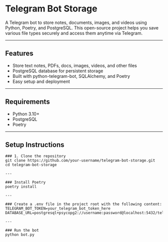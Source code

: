 # Telegram Bot Storage

A Telegram bot to store notes, documents, images, and videos using Python, Poetry, and PostgreSQL. This open-source project helps you save various file types securely and access them anytime via Telegram.

---

## Features

- Store text notes, PDFs, docs, images, videos, and other files
- PostgreSQL database for persistent storage
- Built with python-telegram-bot, SQLAlchemy, and Poetry
- Easy setup and deployment

---

## Requirements

- Python 3.10+
- PostgreSQL
- Poetry

---

## Setup Instructions
```
### 1. Clone the repository
git clone https://github.com/your-username/telegram-bot-storage.git
cd telegram-bot-storage

---

### Install Poetry
poetry install

---

### Create a .env file in the project root with the following content: 
TELEGRAM_BOT_TOKEN=your_telegram_bot_token_here
DATABASE_URL=postgresql+psycopg2://username:password@localhost:5432/telegram_bot_db

---

### Run the bot
python bot.py

